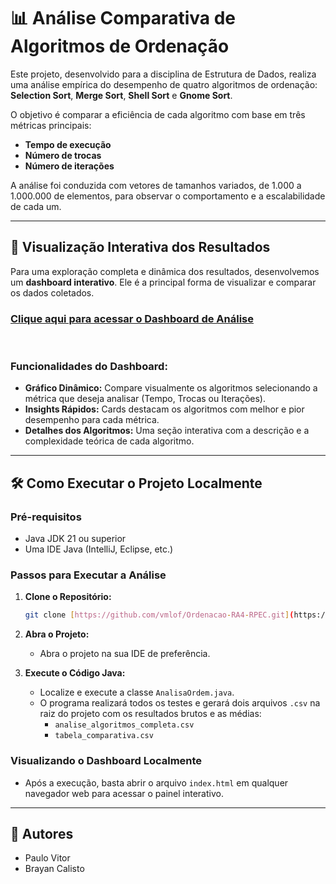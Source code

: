 # 📊 Análise Comparativa de Algoritmos de Ordenação

Este projeto, desenvolvido para a disciplina de Estrutura de Dados, realiza uma análise empírica do desempenho de quatro algoritmos de ordenação: **Selection Sort**, **Merge Sort**, **Shell Sort** e **Gnome Sort**.

O objetivo é comparar a eficiência de cada algoritmo com base em três métricas principais:

- **Tempo de execução**
- **Número de trocas**
- **Número de iterações**

A análise foi conduzida com vetores de tamanhos variados, de 1.000 a 1.000.000 de elementos, para observar o comportamento e a escalabilidade de cada um.

---

## 🚀 Visualização Interativa dos Resultados

Para uma exploração completa e dinâmica dos resultados, desenvolvemos um **dashboard interativo**. Ele é a principal forma de visualizar e comparar os dados coletados.

### **[Clique aqui para acessar o Dashboard de Análise]()**



<br>



### Funcionalidades do Dashboard:

- **Gráfico Dinâmico:** Compare visualmente os algoritmos selecionando a métrica que deseja analisar (Tempo, Trocas ou Iterações).
- **Insights Rápidos:** Cards destacam os algoritmos com melhor e pior desempenho para cada métrica.
- **Detalhes dos Algoritmos:** Uma seção interativa com a descrição e a complexidade teórica de cada algoritmo.

---

## 🛠️ Como Executar o Projeto Localmente

### Pré-requisitos

- Java JDK 21 ou superior
- Uma IDE Java (IntelliJ, Eclipse, etc.)

### Passos para Executar a Análise

1.  **Clone o Repositório:**
    ```bash
    git clone [https://github.com/vmlof/Ordenacao-RA4-RPEC.git](https://github.com/vmlof/Ordenacao-RA4-RPEC.git)
    ```
2.  **Abra o Projeto:**

    - Abra o projeto na sua IDE de preferência.

3.  **Execute o Código Java:**
    - Localize e execute a classe `AnalisaOrdem.java`.
    - O programa realizará todos os testes e gerará dois arquivos `.csv` na raiz do projeto com os resultados brutos e as médias:
        - `analise_algoritmos_completa.csv`
        - `tabela_comparativa.csv`

### Visualizando o Dashboard Localmente

- Após a execução, basta abrir o arquivo `index.html` em qualquer navegador web para acessar o painel interativo.

---

## 👥 Autores

- Paulo Vitor
- Brayan Calisto
